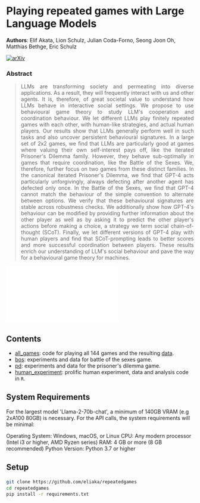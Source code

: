 # Playing repeated games with Large Language Models

__Authors__: Elif Akata, Lion Schulz, Julian Coda-Forno, Seong Joon Oh, Matthias Bethge, Eric Schulz

[![arXiv](https://img.shields.io/badge/arXiv-Paper-<COLOR>.svg)](https://arxiv.org/abs/2305.16867)

### Abstract
<div align="justify">

> LLMs are transforming society and permeating into diverse applications.  As a result, they will frequently interact with us and other agents. It is, therefore, of great societal value to understand how LLMs behave in interactive social settings. We propose to use behavioural game theory to study LLM's cooperation and coordination behaviour. We let different LLMs play finitely repeated games with each other, with human-like strategies, and actual human players. Our results show that LLMs generally perform well in such tasks and also uncover persistent behavioural signatures. In a large set of 2x2 games, we find that LLMs are particularly good at games where valuing their own self-interest pays off, like the iterated Prisoner's Dilemma family. However, they behave sub-optimally in games that require coordination, like the Battle of the Sexes. We, therefore, further focus on two games from these distinct families. In the canonical iterated Prisoner's Dilemma, we find that GPT-4 acts particularly unforgivingly, always defecting after another agent has defected only once. In the Battle of the Sexes, we find that GPT-4 cannot match the behaviour of the simple convention to alternate between options. We verify that these behavioural signatures are stable across robustness checks. We additionally show how GPT-4's behaviour can be modified by providing further information about the other player as well as by asking it to predict the other player's actions before making a choice, a strategy we term social chain-of-thought (SCoT). Finally, we let different versions of GPT-4 play with human players and find that SCoT-prompting leads to better scores and more successful coordination between players. These results enrich our understanding of LLM's social behaviour and pave the way for a behavioural game theory for machines.
</div>

![](human_experiment/experiment/figs/gamesetup.pdf "Playing repeated games with LLMs")

## Contents

- [all_games](./all_games): code for playing all 144 games and the resulting [data](./all_games/experiments).
- [bos](./bos): experiments and data for battle of the sexes game.
- [pd](./pd): experiments and data for the prisoner's dilemma game.
- [human_experiment](./human_experiment): prolific human experiment, data and analysis code in `R`.

## System Requirements

For the largest model 'Llama-2-70b-chat', a minimum of 140GB VRAM (e.g 2xA100 80GB) is necessary. For the API calls, the system requirements will be minimal: 

Operating System: Windows, macOS, or Linux
CPU: Any modern processor (Intel i3 or higher, AMD Ryzen series)
RAM: 4 GB or more (8 GB recommended)
Python Version: Python 3.7 or higher

## Setup

```bash
git clone https://github.com/eliaka/repeatedgames
cd repeatedgames
pip install -r requirements.txt
```
